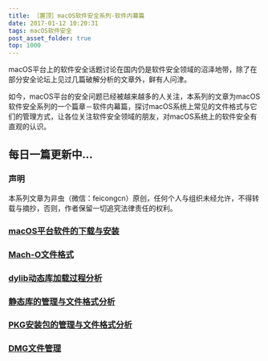 ```yaml
---
title: ［置顶］macOS软件安全系列-软件内幕篇
date: 2017-01-12 10:20:31
tags: macOS软件安全
post_asset_folder: true
top: 1000
---
```


macOS平台上的软件安全话题讨论在国内仍是软件安全领域的沼泽地带，除了在部分安全论坛上见过几篇破解分析的文章外，鲜有人问津。

如今，macOS平台的安全问题已经被越来越多的人关注，本系列的文章为macOS软件安全系列的一个篇章－软件内幕篇，探讨macOS系统上常见的文件格式与它们的管理方式，让各位关注软件安全领域的朋友，对macOS系统上的软件安全有直观的认识。

## 每日一篇更新中...

### 声明
本系列文章为非虫（微信：feicongcn）原创，任何个人与组织未经允许，不得转载与摘抄，否则，作者保留一切追究法律责任的权利。

### [macOS平台软件的下载与安装](https://feicong.github.io/2017/01/12/install-software/)

### [Mach-O文件格式](https://feicong.github.io/2017/01/13/macho/)

### [dylib动态库加载过程分析](https://feicong.github.io/2017/01/14/dylib/)

### [静态库的管理与文件格式分析](https://feicong.github.io/2017/01/15/staticlib/)

### [PKG安装包的管理与文件格式分析](https://feicong.github.io/2017/01/16/pkg/)

### [DMG文件管理](https://feicong.github.io/2017/01/17/dmg/)
